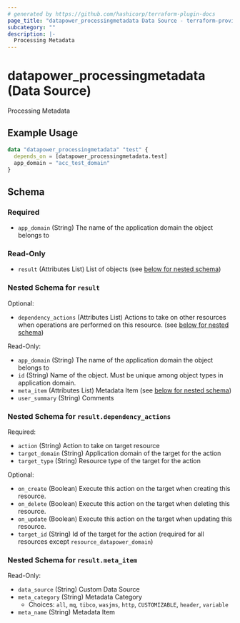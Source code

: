 ```yaml
---
# generated by https://github.com/hashicorp/terraform-plugin-docs
page_title: "datapower_processingmetadata Data Source - terraform-provider-datapower"
subcategory: ""
description: |-
  Processing Metadata
---
```


# datapower_processingmetadata (Data Source)

Processing Metadata

## Example Usage

```terraform
data "datapower_processingmetadata" "test" {
  depends_on = [datapower_processingmetadata.test]
  app_domain = "acc_test_domain"
}
```

<!-- schema generated by tfplugindocs -->
## Schema

### Required

- `app_domain` (String) The name of the application domain the object belongs to

### Read-Only

- `result` (Attributes List) List of objects (see [below for nested schema](#nestedatt--result))

<a id="nestedatt--result"></a>
### Nested Schema for `result`

Optional:

- `dependency_actions` (Attributes List) Actions to take on other resources when operations are performed on this resource. (see [below for nested schema](#nestedatt--result--dependency_actions))

Read-Only:

- `app_domain` (String) The name of the application domain the object belongs to
- `id` (String) Name of the object. Must be unique among object types in application domain.
- `meta_item` (Attributes List) Metadata Item (see [below for nested schema](#nestedatt--result--meta_item))
- `user_summary` (String) Comments

<a id="nestedatt--result--dependency_actions"></a>
### Nested Schema for `result.dependency_actions`

Required:

- `action` (String) Action to take on target resource
- `target_domain` (String) Application domain of the target for the action
- `target_type` (String) Resource type of the target for the action

Optional:

- `on_create` (Boolean) Execute this action on the target when creating this resource.
- `on_delete` (Boolean) Execute this action on the target when deleting this resource.
- `on_update` (Boolean) Execute this action on the target when updating this resource.
- `target_id` (String) Id of the target for the action (required for all resources except `resource_datapower_domain`)


<a id="nestedatt--result--meta_item"></a>
### Nested Schema for `result.meta_item`

Read-Only:

- `data_source` (String) Custom Data Source
- `meta_category` (String) Metadata Category
  - Choices: `all`, `mq`, `tibco`, `wasjms`, `http`, `CUSTOMIZABLE`, `header`, `variable`
- `meta_name` (String) Metadata Item
